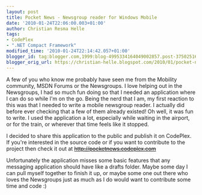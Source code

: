```yaml
---
layout: post
title: Pocket News - Newsgroup reader for Windows Mobile
date: '2010-01-24T22:06:00.003+01:00'
author: Christian Resma Helle
tags:
- CodePlex
- ".NET Compact Framework"
modified_time: '2010-01-24T22:14:42.057+01:00'
blogger_id: tag:blogger.com,1999:blog-4995334164049002857.post-3750251679799100524
blogger_orig_url: https://christian-helle.blogspot.com/2010/01/pocket-news-newsgroup-reader-for.html
---
```


A few of you who know me probably have seen me from the Mobility community, MSDN Forums or the Newsgroups. I love helping out in the Newsgroups, I had so much fun doing so that I needed an application where I can do so while I'm on the go. Being the nerd that I am, my first reaction to this was that I needed to write a mobile newsgroup reader. I actually did before ever checking that a few of them already existed! Oh well, it was fun to write. I used the application a lot, especially while waiting in the airport, or for the train, or wherever that time feels like it stopped.

I decided to share this application to the public and publish it on CodePlex. If you're interested in the source code or if you want to contribute to the project then check it out at ~~http://pocketnews.codeplex.com~~

Unfortunately the application misses some basic features that any messaging application should have like a drafts folder. Maybe some day I can pull myself together to finish it up, or maybe some one out there who loves the Newsgroups just as much as I do would want to contribute some time and code :)